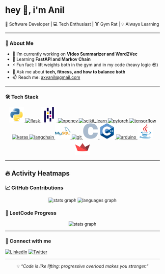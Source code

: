 # hey 👋, i'm Anil  

🚀 Software Developer | 💻 Tech Enthusiast | 🏋️ Gym Rat | 💡 Always Learning  

---

### 🌟 About Me
- 🔭 I’m currently working on **Video Summarizer and Word2Vec**  
- 🌱 Learning **FastAPI and Markov Chain**  
- ⚡ Fun fact: I lift weights both in the gym and in my code (heavy logic 😎)  
- 💬 Ask me about **tech, fitness, and how to balance both**  
- 📫 Reach me: axyanil@gmail.com 

---

### 🛠️ Tech Stack
<!---
![Python](https://img.shields.io/badge/Python-3776AB?style=for-the-badge&logo=python&logoColor=white)
![PyTorch](https://img.shields.io/badge/PyTorch-E74C3C?style=for-the-badge&logo=pytorch&logoColor=white)
![FastAPI](https://img.shields.io/badge/FastAPI-1ABC9C?style=for-the-badge&logo=fastapi&logoColor=white)
![LangGraph](https://img.shields.io/badge/LangGraph-FF6F61?style=for-the-badge&logo=graph&logoColor=white)
![Scikit-learn](https://img.shields.io/badge/scikit--learn-F39C12?style=for-the-badge&logo=scikitlearn&logoColor=white)
![PostgreSQL](https://img.shields.io/badge/PostgreSQL-3498DB?style=for-the-badge&logo=postgresql&logoColor=white)
![C++](https://img.shields.io/badge/C++-8E44AD?style=for-the-badge&logo=c%2B%2B&logoColor=white)
![Mathematics](https://img.shields.io/badge/Mathematics-F4D03F?style=for-the-badge&logo=wolfram&logoColor=white)
--->

<p align="center">
  <a href="https://www.python.org" target="_blank" rel="noreferrer" title="Python">
    <img src="https://raw.githubusercontent.com/devicons/devicon/master/icons/python/python-original.svg" alt="python" width="50" height="50"/>
  </a>
  <a href="https://flask.palletsprojects.com/" target="_blank" rel="noreferrer" title="Flask">
    <img src="https://cdn.worldvectorlogo.com/logos/flask.svg" alt="flask" width="50" height="50"/>
  </a>
  <a href="https://pandas.pydata.org/" target="_blank" rel="noreferrer" title="Pandas">
    <img src="https://raw.githubusercontent.com/devicons/devicon/2ae2a900d2f041da66e950e4d48052658d850630/icons/pandas/pandas-original.svg" alt="pandas" width="50" height="50"/>
  </a>
  <a href="https://opencv.org/" target="_blank" rel="noreferrer" title="OpenCV">
    <img src="https://www.vectorlogo.zone/logos/opencv/opencv-icon.svg" alt="opencv" width="50" height="50"/>
  </a>
  <a href="https://scikit-learn.org/" target="_blank" rel="noreferrer" title="Scikit-Learn">
    <img src="https://upload.wikimedia.org/wikipedia/commons/0/05/Scikit_learn_logo_small.svg" alt="scikit_learn" width="50" height="50"/>
  </a>
  <a href="https://pytorch.org/" target="_blank" rel="noreferrer" title="PyTorch">
    <img src="https://blog.christianperone.com/wp-content/uploads/2018/10/pytorch-logo-300x300.png" alt="pytorch" width="50" height="50"/>
  </a>
  <a href="https://www.tensorflow.org" target="_blank" rel="noreferrer" title="TensorFlow">
    <img src="https://www.vectorlogo.zone/logos/tensorflow/tensorflow-icon.svg" alt="tensorflow" width="50" height="50"/>
  </a>
  <a href="https://keras.io/" target="_blank" rel="noreferrer" title="Keras">
    <img src="https://images.crunchbase.com/image/upload/c_pad,h_256,w_256,f_auto,q_auto:eco,dpr_1/x3gdrogoamvuvjemehbr" alt="keras" width="50" height="50"/>
  </a>
  <a href="https://www.langchain.com/" target="_blank" rel="noreferrer" title="LangChain">
    <img src="https://assets.streamlinehq.com/image/private/w_300,h_300,ar_1/f_auto/v1/icons/logos/langchain-ipuhh4qo1jz5ssl4x0g2a.png/langchain-dp1uxj2zn3752pntqnpfu2.png?_a=DATAdtAAZAA0" alt="langchain" width="50" height="50"/>
  </a>
  <a href="https://www.mysql.com/" target="_blank" rel="noreferrer" title="MySQL">
    <img src="https://raw.githubusercontent.com/devicons/devicon/master/icons/mysql/mysql-original-wordmark.svg" alt="mysql" width="50" height="50"/>
  </a>
  <a href="https://git-scm.com/" target="_blank" rel="noreferrer" title="Git">
    <img src="https://www.vectorlogo.zone/logos/git-scm/git-scm-icon.svg" alt="git" width="50" height="50"/>
  </a>
  <a href="https://en.wikipedia.org/wiki/C_(programming_language)" target="_blank" rel="noreferrer" title="C">
    <img src="https://raw.githubusercontent.com/devicons/devicon/master/icons/c/c-original.svg" alt="c" width="50" height="50"/>
  </a>
  <a href="https://en.wikipedia.org/wiki/C%2B%2B" target="_blank" rel="noreferrer" title="C++">
    <img src="https://raw.githubusercontent.com/devicons/devicon/master/icons/cplusplus/cplusplus-original.svg" alt="cplusplus" width="50" height="50"/>
  </a>
  <a href="https://www.arduino.cc/" target="_blank" rel="noreferrer" title="Arduino">
    <img src="https://cdn.worldvectorlogo.com/logos/arduino-1.svg" alt="arduino" width="50" height="50"/>
  </a>
  <a href="https://www.java.com" target="_blank" rel="noreferrer" title="Java">
    <img src="https://raw.githubusercontent.com/devicons/devicon/master/icons/java/java-original.svg" alt="java" width="50" height="50"/>
  </a>
  <a href="https://streamlit.io/" target="_blank" rel="noreferrer" title="Streamlit">
    <img src="https://raw.githubusercontent.com/github/explore/968d1eb8fb6b704c6be917f0000283face4f33ee/topics/streamlit/streamlit.png" alt="streamlit" width="50" height="50"/>
  </a>
</p>

---

## 🔥 Activity Heatmaps  

### 📈 GitHub Contributions
<div align="center">
  <img src="https://github-readme-stats.vercel.app/api?username=Axy2003&show_icons=true&theme=dracula&include_all_commits=true&count_private=true" width="49%" height="200" alt="stats graph" />
  <img src="https://github-readme-stats.vercel.app/api/top-langs?username=Axy2003&layout=compact&theme=dracula" width="49%" height="200" alt="languages graph" />
</div>



### 🧩 LeetCode Progress
<!---![LeetCode Stats](https://leetcard.jacoblin.cool/AxyJha?theme=dark&font=Baloo%202&ext=heatmap)--->
<p align = "center">
  <img src="https://leetcard.jacoblin.cool/AxyJha?theme=dark&font=Baloo%202&ext=heatmap" width="69%" alt="stats graph" />
</p>

---

### 🔗 Connect with me
[![LinkedIn](https://img.shields.io/badge/LinkedIn-blue?style=for-the-badge&logo=linkedin&logoColor=white)](https://www.linkedin.com/in/anilkrjha/)
[![Twitter](https://img.shields.io/badge/Twitter-%231DA1F2.svg?style=for-the-badge&logo=Twitter&logoColor=white)](https://x.com/JhaAxy)
<!---[![Portfolio](https://img.shields.io/badge/Portfolio-%23000000.svg?style=for-the-badge&logo=firefox&logoColor=white)](YOUR_PORTFOLIO)--->

---

<p align="center">
  💡 <em>“Code is like lifting: progressive overload makes you stronger.”</em>
</p>
